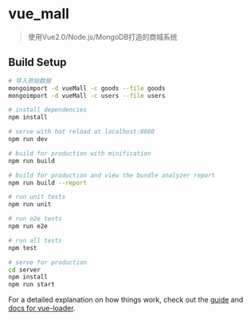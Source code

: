 # vue_mall

> 使用Vue2.0/Node.js/MongoDB打造的商城系统

## Build Setup

``` bash
# 导入原始数据
mongoimport -d vueMall -c goods --file goods
mongoimport -d vueMall -c users --file users

# install dependencies
npm install

# serve with hot reload at localhost:8080
npm run dev

# build for production with minification
npm run build

# build for production and view the bundle analyzer report
npm run build --report

# run unit tests
npm run unit

# run e2e tests
npm run e2e

# run all tests
npm test

# serve for production
cd server
npm install
npm run start
```

For a detailed explanation on how things work, check out the [guide](http://vuejs-templates.github.io/webpack/) and [docs for vue-loader](http://vuejs.github.io/vue-loader).
